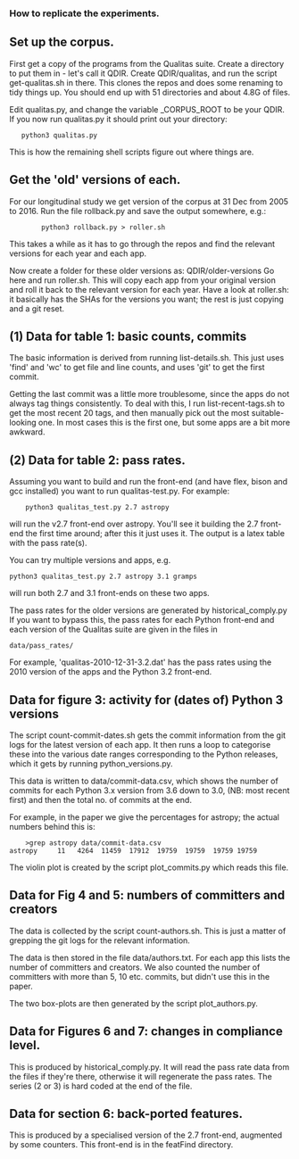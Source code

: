 ### How to replicate the experiments.

## Set up the corpus.

First get a copy of the programs from the Qualitas suite.
Create a directory to put them in - let's call it QDIR.
Create QDIR/qualitas, and run the script get-qualitas.sh in there.
This clones the repos and does some renaming to tidy things up.
You should end up with 51 directories and about 4.8G of files.

Edit qualitas.py, and change the variable _CORPUS_ROOT to be your
QDIR.  If you now run qualitas.py it should print out your directory:

       python3 qualitas.py

This is how the remaining shell scripts figure out where things are.

## Get the 'old' versions of each.

For our longitudinal study we get version of the corpus at 31 Dec from
2005 to 2016. Run the file rollback.py and save the output somewhere,
e.g.:

			python3 rollback.py > roller.sh
This takes a while as it has to go through the repos and find the
relevant versions for each year and each app.

Now create a folder for these older versions as: QDIR/older-versions
Go here and run roller.sh.  This will copy each app from your original
version and roll it back to the relevant version for each year.
Have a look at roller.sh: it basically has the SHAs for the versions
you want; the rest is just copying and a git reset.


## (1) Data for table 1: basic counts, commits

The basic information is derived from running list-details.sh.
This just uses 'find' and 'wc' to get file and line counts, and uses
'git' to get the first commit.

Getting the last commit was a little more troublesome, since the apps
do not always tag things consistently.  To deal with this, I run
list-recent-tags.sh to get the most recent 20 tags, and then manually
pick out the most suitable-looking one.  In most cases this is the
first one, but some apps are a bit more awkward.


## (2) Data for table 2: pass rates.

Assuming you want to build and run the front-end (and have flex, bison
and gcc installed) you want to run qualitas-test.py.  For example:

		python3 qualitas_test.py 2.7 astropy

will run the v2.7 front-end over astropy.  You'll see it building the
2.7 front-end the first time around;  after this it just uses it.
The output is a latex table with the pass rate(s).

You can try multiple versions and apps, e.g.

    python3 qualitas_test.py 2.7 astropy 3.1 gramps

will run both 2.7 and 3.1 front-ends on these two apps.

The pass rates for the older versions are generated by historical_comply.py
If you want to bypass this, the pass rates for each Python front-end
and each version of the Qualitas suite are given in the files in

    data/pass_rates/

For example, 'qualitas-2010-12-31-3.2.dat' has the pass rates using
the 2010 version of the apps and the Python 3.2 front-end.


## Data for figure 3: activity for (dates of) Python 3 versions

The script count-commit-dates.sh gets the commit information from the
git logs for the latest version of each app.  It then runs a loop to
categorise these into the various date ranges corresponding to the
Python releases, which it gets by running python_versions.py.

This data is written to data/commit-data.csv, which shows the
number of commits for each Python 3.x version from 3.6 down to 3.0,
(NB: most recent first)
and then the total no. of commits at the end.

For example, in the paper we give the percentages for astropy; the
actual numbers behind this is:

		>grep astropy data/commit-data.csv 
    astropy     11   4264  11459  17912  19759  19759  19759 19759

The violin plot is created by the script plot_commits.py which reads
this file.


## Data for Fig 4 and 5: numbers of committers and creators

The data is collected by the script count-authors.sh. 
This is just a matter of grepping the git logs for the relevant
information.

The data is then stored in the file data/authors.txt.  For each app
this lists the number of committers and creators.  We also counted the
number of committers with more than 5, 10 etc. commits, but didn't use
this in the paper.

The two box-plots are then generated by the script plot_authors.py.

## Data for Figures 6 and 7: changes in compliance level.

This is produced by historical_comply.py.
It will read the pass rate data from the files if they're there,
otherwise it will regenerate the pass rates.  The series (2 or 3) is
hard coded at the end of the file.

## Data for section 6: back-ported features.

This is produced by a specialised version of the 2.7 front-end,
augmented by some counters.  This front-end is in the featFind
directory.
